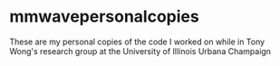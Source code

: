# mmwavepersonalcopies
These are my personal copies of the code I worked on while in Tony Wong's research group at the University of Illinois Urbana Champaign
